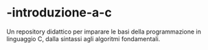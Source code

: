 # -introduzione-a-c
Un repository didattico per imparare le basi della programmazione in linguaggio C, dalla sintassi agli algoritmi fondamentali.
